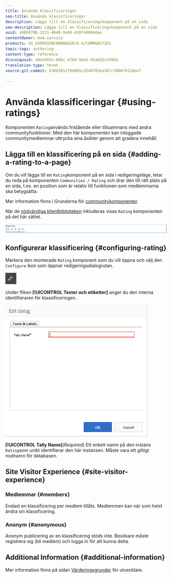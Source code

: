 ```yaml
---
title: Använda klassificeringar
seo-title: Använda klassificeringar
description: Lägga till en klassificeringskomponent på en sida
seo-description: Lägga till en klassificeringskomponent på en sida
uuid: a986970b-1221-4648-9a69-410f4480e0ae
contentOwner: msm-service
products: SG_EXPERIENCEMANAGER/6.4/COMMUNITIES
topic-tags: authoring
content-type: reference
discoiquuid: a0e5491e-66bc-47b0-94a5-45a02bc558da
translation-type: tm+mt
source-git-commit: 63001012f0d865c2548703ea387c780679128ee7

---
```



# Använda klassificeringar {#using-ratings}

Komponenten `Rating`används fristående eller tillsammans med andra communityfunktioner. Med den här komponenten kan inloggade communitymedlemmar uttrycka sina åsikter genom att gradera innehåll.

## Lägga till en klassificering på en sida {#adding-a-rating-to-a-page}

Om du vill lägga till en `Rating`komponent på en sida i redigeringsläge, letar du reda på komponenten `Communities / Rating` och drar den till rätt plats på en sida, t.ex. en position som är relativ till funktionen som medlemmarna ska betygsätta.

Mer information finns i Grunderna för [communitykomponenter](basics.md).

När de [nödvändiga klientbiblioteken](rating-basics.md#essentials-for-client-side) inkluderas visas `Rating` komponenten på det här sättet.

![chlimage_1-493](assets/chlimage_1-493.png)

## Konfigurerar klassificering {#configuring-rating}

Markera den monterade `Rating` komponent som du vill öppna och välj den `Configure` ikon som öppnar redigeringsdialogrutan.

![chlimage_1-494](assets/chlimage_1-494.png)

Under fliken **[!UICONTROL Texter och etiketter]** anger du den interna identifieraren för klassificeringen.

![chlimage_1-495](assets/chlimage_1-495.png)

**[!UICONTROL Tally Name]**(*Required*) Ett enkelt namn på den instans `Rating`som unikt identifierar den här instansen. Måste vara ett giltigt nodnamn för databasen.

## Site Visitor Experience {#site-visitor-experience}

### Medlemmar {#members}

Endast en klassificering per medlem tillåts. Medlemmen kan när som helst ändra sin klassificering.

### Anonym {#anonymous}

Anonym publicering av en klassificering stöds inte. Besökare måste registrera sig (bli medlem) och logga in för att kunna delta.

## Additional Information {#additional-information}

Mer information finns på sidan [Värderingsgrunder](rating-basics.md) för utvecklare.
